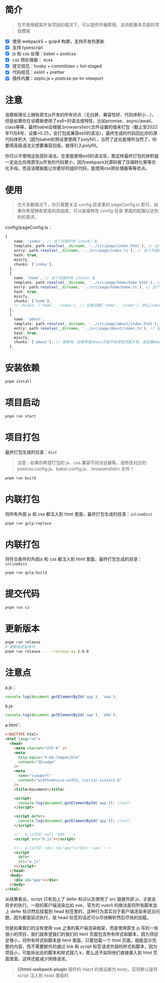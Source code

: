 # 简介

> 在不使用框架开发项目的情况下，可以提供开箱即用、支持配置多页面的项目模板

- [x] 使用 webpack5 + gulp4 构建，支持开发热更新
- [x] 支持 typescript
- [x] js 和 css 处理：babel + postcss
- [x] css 预处理器： scss
- [x] 提交规范：husky + commitizen + lint-staged
- [x] 代码规范：eslint + prettier
- [x] 插件内置：zepto.js + postcss-px-to-viewport

# 注意

该模板理论上拥有原生js开发的所有优点（无白屏、兼容性好、代码体积小...），但是如果你在该模板使用了es6+的语法或特性，比如promise、async/await、class等等，最终babel会根据.browserslistrc文件设置的值来打包（截止至2022年11月8号，设置>0.25，会打包成兼容es5的语法），最终生成的代码回比你的源代码体积大（因为babel的预设里使用了polyfill），当然了这也是理所当然了，你要用高级语法又想要兼容旧版，就得引入polyfill。

你可以不使用这些高阶语法，在里面使用es5的语法写，那这样最终打包的体积就一定会比你用原生js开发的代码更小，因为webpack对源码做了压缩转化等等优化手段。而且该模板能让你更好的组织代码，能使用css预处理器等等优点。

# 使用

> 在大多数情况下，你只需要关注 config 目录里的 pageConfig.ts 即可，如果你希望拥有更高的自由度，可以直接修改 config 目录 里面的配置以达到你的需求。

config/pageConfig.ts：

```typescript
{
    name: 'index', // 这个页面的块（chunk）名
    template: path.resolve(__dirname, '../src/page/index.html'), // 这个页面的html文件位置
    entry: path.resolve(__dirname, '../src/page/index.ts'), // 这个页面的ts文件入口
    hash: true,
    minify,
    chunks: ['index'],
  },
  {
    name: 'home', // 这个页面的块（chunk）名
    template: path.resolve(__dirname, '../src/page/home/home.html'), // 这个页面的html文件位置
    entry: path.resolve(__dirname, '../src/page/home/home.ts'), // 这个页面的ts文件入口
    hash: true,
    minify,
    chunks: ['home'],
    // chunks: ['home', 'index'], // 如果设置['home', 'index']，那么index的逻辑也会加到home页面
  },
  {
    name: 'about',
    template: path.resolve(__dirname, '../src/page/about/index.html'), // 这个页面的html文件位置
    entry: path.resolve(__dirname, '../src/page/about/index.ts'), // 这个页面的ts文件入口
    hash: true,
    minify,
    chunks: ['about'], // 限制块，如果希望about页面不和其他页面关联，就设置about
  },
```

# 安装依赖

```sh
pnpm install
```

# 项目启动

```sh
pnpm run start
```

# 项目打包

最终打包生成的目录：`dist`

> 注意：如果你希望打包的 js、css 兼容不同浏览器等，请修改对应的: postcss.config.js、babel.config.js、.browserslistrc 文件！

```sh
pnpm run build
```

# 内联打包

将所有外部 js 和 css 都注入到 html 里面，最终打包生成的目录：`inlineDist`

```sh
pnpm run gulp:replace
```

# 内联打包

将符合条件的外部js 和 css 都注入到 html 里面，最终打包生成的目录：`inlineDist`

```sh
pnpm run gulp:build
```

# 提交代码

```sh
pnpm run cz
```

# 更新版本

```sh
pnpm run release
# 更新指定版本号
pnpm run release -- --release-as 1.0.0
```

# 注意点

a.js：

```js
console.log(document.getElementById('app'), 'aaa');
```

b.js:

```js
console.log(document.getElementById('app'), 'bbb');
```

a.html：

```html
<!DOCTYPE html>
<html lang="en">
  <head>
    <meta charset="UTF-8" />
    <meta
      http-equiv="X-UA-Compatible"
      content="IE=edge"
    />
    <meta
      name="viewport"
      content="width=device-width, initial-scale=1.0"
    />
    <title>Document</title>

    <script>
      console.log(document.getElementById('app')); //null
    </script>

    <script defer>
      console.log(document.getElementById('app')); //null
    </script>

    <!-- b.js打印：null 'bbb' -->
    <script src="b.js"></script>

    <!-- a.js打印：<div id="app"></div> 'aaa' -->
    <script
      defer
      src="a.js"
    ></script>
  </head>
  <body>
    <div id="app"></div>
  </body>
</html>
```

从结果看出，script 只有加上了 defer 标识以及使用了 src 链接外部 js，才是会异步的执行。一般的客户端渲染比如 vue，官方的 vuecli 的做法是将所有脚本加上 defer 标识然后挂载到 head 标签里的，这种行为其实对于客户端渲染来说没问题，因为都是延迟执行，放 head 标签的话还可以尽快解析然后尽快的加载。

但是如果我们的没有使用 vue 之类的客户端渲染框架，而是使用原生 js 写的一些很小的项目，我们就希望我们的我们的 html 页面包含所有样式和脚本，因为项目足够小，将所有样式和脚本放 html 里面，只要加载一个 html 页面，就能显示完整的内容，而不需要额外的通过 link 和 script 标签请求外部的样式和脚本，因为项目小，可能拆出去的脚本和样式就几 k，那么还不如将他们直接塞入到 html 页面里面，这样还能减少网络请求。

> 将**html-webpack-plugin** 插件的 inject 的值设置为 body，否则默认是将 script 注入到 head 里面的
